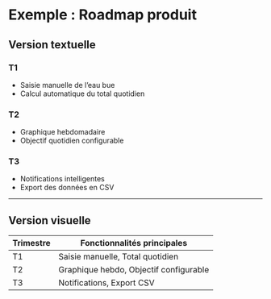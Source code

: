 # Exemple : Roadmap produit  

## Version textuelle  

### T1  
- Saisie manuelle de l’eau bue  
- Calcul automatique du total quotidien  

### T2  
- Graphique hebdomadaire  
- Objectif quotidien configurable  

### T3  
- Notifications intelligentes  
- Export des données en CSV  

---

## Version visuelle  

| Trimestre | Fonctionnalités principales                |
|-----------|--------------------------------------------|
| T1        | Saisie manuelle, Total quotidien           |
| T2        | Graphique hebdo, Objectif configurable     |
| T3        | Notifications, Export CSV                  |
